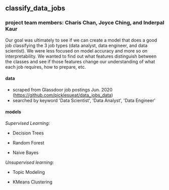 ## classify_data_jobs
### project team members: Charis Chan, Joyce Ching, and Inderpal Kaur

Our goal was ultimately to see if we can create a model that does a good job classifying the 3 job types (data analyst, data engineer, and data scientist). 
We were less focused on model accuracy and more so on interpretability. We wanted to find out what features distinguish between the classes and see if those features change our understanding of what each job requires, how to prepare, etc.

#### data
- scraped from Glassdoor job postings Jun. 2020
(https://github.com/picklesueat/data_jobs_data)
- searched by keyword 'Data Scientist', 'Data Analyst', 'Data Engineer'

#### models
*Supervised Learning:*

 - Decision Trees
 
 - Random Forest
 
 - Naive Bayes
 
 
*Unsupervised learning:*

 - Topic Modeling
 
 - KMeans Clustering